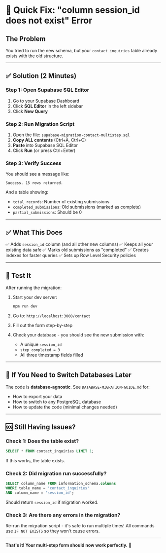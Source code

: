 # 🚨 Quick Fix: "column session_id does not exist" Error

## The Problem
You tried to run the new schema, but your `contact_inquiries` table already exists with the old structure.

---

## ✅ Solution (2 Minutes)

### Step 1: Open Supabase SQL Editor
1. Go to your Supabase Dashboard
2. Click **SQL Editor** in the left sidebar
3. Click **New Query**

### Step 2: Run Migration Script
1. Open the file: `supabase-migration-contact-multistep.sql`
2. **Copy ALL contents** (Ctrl+A, Ctrl+C)
3. **Paste** into Supabase SQL Editor
4. Click **Run** (or press Ctrl+Enter)

### Step 3: Verify Success
You should see a message like:
```
Success. 15 rows returned.
```

And a table showing:
- `total_records`: Number of existing submissions
- `completed_submissions`: Old submissions (marked as complete)
- `partial_submissions`: Should be 0

---

## ✅ What This Does

✅ Adds `session_id` column (and all other new columns)
✅ Keeps all your existing data safe
✅ Marks old submissions as "completed" 
✅ Creates indexes for faster queries
✅ Sets up Row Level Security policies

---

## 🧪 Test It

After running the migration:

1. Start your dev server:
   ```bash
   npm run dev
   ```

2. Go to: `http://localhost:3000/contact`

3. Fill out the form step-by-step

4. Check your database - you should see the new submission with:
   - A unique `session_id`
   - `step_completed = 3`
   - All three timestamp fields filled

---

## 🔄 If You Need to Switch Databases Later

The code is **database-agnostic**. See `DATABASE-MIGRATION-GUIDE.md` for:
- How to export your data
- How to switch to any PostgreSQL database
- How to update the code (minimal changes needed)

---

## 🆘 Still Having Issues?

### Check 1: Does the table exist?
```sql
SELECT * FROM contact_inquiries LIMIT 1;
```
If this works, the table exists.

### Check 2: Did migration run successfully?
```sql
SELECT column_name FROM information_schema.columns 
WHERE table_name = 'contact_inquiries' 
AND column_name = 'session_id';
```
Should return `session_id` if migration worked.

### Check 3: Are there any errors in the migration?
Re-run the migration script - it's safe to run multiple times!
All commands use `IF NOT EXISTS` so they won't cause errors.

---

**That's it! Your multi-step form should now work perfectly.** 🎉
